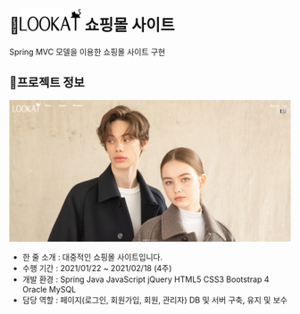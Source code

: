 # :large_orange_diamond:<a href="http://ching21.cafe24.com/" target="_blank" ><img src="img/logo_black.png" width="110" height="40" /></a> 쇼핑몰 사이트 
Spring MVC 모델을 이용한 쇼핑몰 사이트 구현 
## :small_orange_diamond:프로젝트 정보

[![lookat](img/lookat.png)](http://ching21.cafe24.com/)

- 한 줄 소개 : 대중적인 쇼핑몰 사이트입니다.
- 수행 기간 : 2021/01/22 ~ 2021/02/18 (4주)
- 개발 환경 : Spring Java JavaScript jQuery HTML5 CSS3 Bootstrap 4 Oracle MySQL
- 담당 역할 : 페이지(로그인, 회원가입, 회원, 관리자) DB 및 서버 구축, 유지 및 보수
